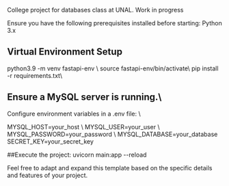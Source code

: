 College project for databases class at UNAL. Work in progress


Ensure you have the following prerequisites installed before starting:
Python 3.x

## Virtual Environment Setup

python3.9 -m venv fastapi-env \\
source fastapi-env/bin/activate\\
pip install -r requirements.txt\\

## Ensure a MySQL server is running.\\
Configure environment variables in a .env file: \\

MYSQL_HOST=your_host \\
MYSQL_USER=your_user \\
MYSQL_PASSWORD=your_password \\
MYSQL_DATABASE=your_database
SECRET_KEY=your_secret_key


##Execute the project:
uvicorn main:app --reload

Feel free to adapt and expand this template based on the specific details and features of your project.
